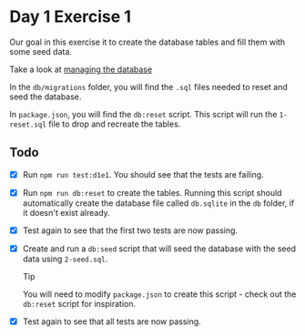 # Day 1 Exercise 1

Our goal in this exercise it to create the database tables and fill them with
some seed data.

Take a look at
[managing the database](https://tech-docs.corndel.com/express/managing-the-database)

In the `db/migrations` folder, you will find the `.sql` files needed to reset
and seed the database.

In `package.json`, you will find the `db:reset` script. This script will run the
`1-reset.sql` file to drop and recreate the tables.

## Todo

- [x] Run `npm run test:d1e1`. You should see that the tests are failing.

- [x] Run `npm run db:reset` to create the tables. Running this script should
      automatically create the database file called `db.sqlite` in the `db`
      folder, if it doesn't exist already.

- [x] Test again to see that the first two tests are now passing.

- [x] Create and run a `db:seed` script that will seed the database with the
      seed data using `2-seed.sql`.

  > [!TIP]
  >
  > You will need to modify `package.json` to create this script - check out the
  > `db:reset` script for inspiration.

- [x] Test again to see that all tests are now passing.
